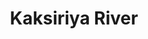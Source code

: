 ---
title: "Kaksiriya River"
title_bn: "কাকসিরিয়া নদী"
description: "Kaksiriya river starts from the Mogra river and first stream ends at the South of Chariya, second stream ends at the Galiyabil."
---